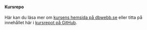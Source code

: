 #### Kursrepo

Här kan du läsa mer om [kursens hemsida på dbwebb.se](https://dbwebb.se/kurser/design-v2) eller titta på innehållet här i [kursrepot på GitHub](https://github.com/dbwebb-se/design).
